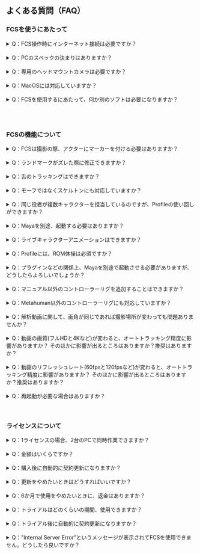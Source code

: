 ## よくある質問（FAQ）

### FCSを使うにあたって
<details>
<summary>Q：FCS操作時にインターネット接続は必要ですか？</summary>
<br>
 
**ネット接続は必須です。ライセンス情報の定期的なチェックにインターネットが必要です。  
Wi-Fi接続も可能ですが、有線接続を推奨しています。**
</details>

<br>
<details>
<summary>Q：PCのスペックの決まりはありますか？ </summary>
<br>
 
**最低スペック：  
CPU：Intel Core™ i5-9400F  
GPU：-   
メモリー：DDR4 16GB以上  
推奨スペック：  
CPU：Intel Core™ i7-13700K  
GPU：Nvidia RTX 3080  
メモリー：DDR4 128GB以上**
</details>

<br>
 
<details>
<summary>Q：専用のヘッドマウントカメラは必要ですか？  </summary>
<br>
 
**専用のカメラは不要です。  
市販のカメラ（Gopro、iPhone、Androidなど）を使用できます。固定カメラやヘッドマウントカメラも問題ありません。  
ご購入前に30日の無償トライアルライセンスで動作確認をおすすめします。**
</details>

<br>
 
<details>
<summary>Q：MacOSには対応していますか？</summary>
<br>
 
**現時点では対応していませんが、将来的には対応する予定です。（※2024年6月現在）**
</details>

<br>
 
<details>
<summary>Q：FCSを使用するにあたって、何か別のソフトは必要になりますか？ </summary>
<br>
 
**Mayaが必要です。（Maya 2020/2022/2023に対応※2024年6月現在）**
</details>

<br><br>

### FCSの機能について
<details>
<summary>Q：FCSは撮影の際、アクターにマーカーを付ける必要はありますか？  </summary>
<br>
 
**FCSはオートトラッキングを搭載しているため、アクターにマーカーを付ける必要はありません。**
</details>

<br>
 
<details>
<summary>Q：ランドマークがズレた際に修正できますか？    </summary>
<br>
 
**オートトラッキングのため、ランドマークのズレは修正できません。**
</details>

<br>
 
<details>
<summary>Q：舌のトラッキングはできますか？  </summary>
<br>
 
**舌のトラッキングには対応していません。**
</details>
<br>
 
<details>
<summary>Q：モーフではなくスケルトンにも対応していますか？  </summary>
<br>
 
**FCSはモーフだけでなくスケルトンにも対応しています。**
</details>
<br>

<details>
<summary>Q：同じ役者が複数キャラクターを担当しているのですが、Profileの使い回しができますか？  </summary>
<br>
 
**同じリグであればできます。  
Exportで新しいセッションファイルを作成していただき、紐付けるMayaファイルを変更してください。**
</details>
<br>

 
<details>
<summary>Q：Mayaを別途、起動する必要はありますか？  </summary>
<br>
 
**プロジェクトファイルを一度設定すれば、FCSからMayaをワンクリックで起動できます。**
</details>
<br>
 
<details>
<summary>Q：ライブキャラクターアニメーションはできますか？  </summary>
<br>
 
**現時点ではできませんが、将来的には対応する予定です。（※2024年6月現在）**
</details>

<br>
 
<details>
<summary>Q：Profileには、ROM体操は必須ですか？  </summary>
<br>
 
**ProfileにはROM体操が必須ではありませんが、精度向上のために追加することをおすすめします。**
</details>
<br>


<details>
<summary>Q：プラグインなどの関係上、Mayaを別途で起動させる必要がありますが、どうしたらよろしいでしょうか？  </summary>
<br>
 
**その際はMayaで手動でポート解放してください。  
Maya起動後、以下のコマンドをスクリプトエディター(Mel)に入力してください。    
```commandPort -stp "python" -n ":42069"```  
Mayaを起動するスクリプトに同じコマンドをテクニカル担当者様に追加していただければ同じ挙動ができるようになります。    
すでにポート42069が使われていた際、Settingsでポートを変更できるようになっております。**  
</details>
<br>
 
<details>
<summary>Q：マニュアル以外のコントローラーリグを追加することはできますか？ </summary>
<br>
 
**手順書以外のコントローラーリグでもUpper/eyelid/gaze/lowerに分類できる場合、任意で追加できます。**
</details>
<br>
 
<details>
<summary>Q：Metahuman以外のコントローラーリグにも対応していますか？  </summary>
<br>
 
**コントローラーのあるリグであれば基本的に対応しています。  
ブレンドシェイプやジョイントでもコントローラー登録とアニメーション出力が可能です。**
</details>
<br>
 
<details>
<summary>Q：解析動画に関して、画角が同じであれば撮影場所が変わっても問題ありませんか？   </summary>
<br>
 
**画角が同じであれば撮影場所が変わっても問題ありません。  
Profileのピックアップを追加することで対応できます。**
</details>
<br>
 
<details>
<summary>Q：動画の画質(フルHDと4Kなど)が変わると、オートトラッキング精度に影響がありますか？  
そのほかに影響が出るところはありますか？推奨はありますか？   </summary>
<br>
 
**極端に解像度の低い（480P以下）、または画質が悪いもの（照明が極めて暗い）を除き、動画の画質はオートトラッキング精度への影響が少ないです。**
</details>
<br>
 
<details>
<summary>Q：動画のリフレッシュレート(60fpsと120fpsなど)が変わると、オートトラッキング精度に影響がありますか？  
そのほかに影響が出るところはありますか？推奨はありますか？  </summary>
<br>
 
**できれば明るい場所で撮影してください。また、アクションシーンなどではフレームレートの高いカメラでモーションブラーの少ない撮影を心がけていただければ問題ありません。**
</details>
<br>
 
<details>
<summary>Q：再起動が必要な場合はありますか？  </summary>
<br>
 
**FCSの File▶Setting にて各種項目を変更できます。  
変更した内容は、再起動後に反映されるため、再起動が必要です。**
![](images/Set001.png)
</details>
<br><br>

### ライセンスについて
<details>
<summary>Q：1ライセンスの場合、2台のPCで同時作業できますか？  </summary>
<br>
 
**できません。ただし、同時に起動しなければ複数台のPCで作業可能です。**
</details>
<br>
 
<details>
<summary>Q：金額はいくらですか？  </summary>
<br>
 
**年間サブスクリプションは40万円（税抜き）です。2024年12月末までに購入される方には、1ライセンスにつきもう1ライセンスが無償で付与されます。**
</details>
<br>
 
<details>
<summary>Q：購入後に自動的に契約更新になりますか？  </summary>
<br>
 
**購入後、自動的に契約更新は行われません。サブスクリプション終了1ヵ月前にFCSソフト内でポップアップが表示され、更新を希望する場合は弊社担当者にご連絡いただく必要があります。**
</details>
<br>
 
<details>
<summary>Q：更新をやめたいときはどうすればいいですか？  </summary>
<br>
 
**特別な操作は必要ありません。サブスクリプション終了期間までは使用できますが、終了後は使用できなくなります。**
</details>
<br>
 
<details>
<summary>Q：6か月で使用をやめたいときに、返金はありますか？  </summary>
<br>
 
**年間でのサブスクリプション契約のため、途中解約での返金はありません。**
</details>
<br>
 
<details>
<summary>Q：トライアルはどのくらいの期間、使用できますか？  </summary>
<br>
 
**トライアルは30日間お試しいただけます。  
詳細は[HELTECホームページ](https://sensing.heltec.co.jp/contact/)からお問い合わせください。**
</details>
<br>
 
<details>
<summary>Q：トライアル後に自動的に契約更新になりますか？  </summary>
<br>
 
**トライアル版から製品版への移行には別途購入手続きが必要です。  
詳細は[HELTECホームページ](https://sensing.heltec.co.jp/contact/)からお問い合わせください。**
</details>
<br>
 
<details>
<summary>Q："Internal Server Error"というメッセージが表示されてFCSを使用できません。どうしたら良いですか？  </summary>
<br>
 
**ライセンス情報をチェックするサーバーに問題が生じている状況です。  
サーバー側での対応が必要ですので、[HELTECホームページ](https://sensing.heltec.co.jp/contact/)からご連絡ください。**
</details>
<br><br>
